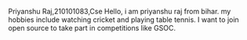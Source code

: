 Priyanshu Raj,210101083,Cse
Hello, i am priyanshu raj from bihar. my hobbies include watching cricket and playing table tennis. I want to join open source to take part in competitions like GSOC.
